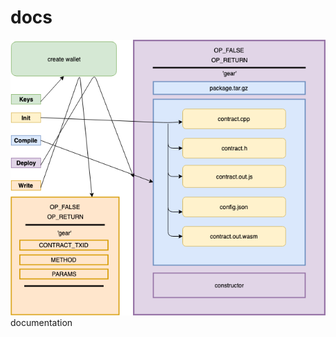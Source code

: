 # docs

<p align="left">
  <img src="./gear_docs.png" width="1000" syle="padding: 40px" 
</p>
documentation
